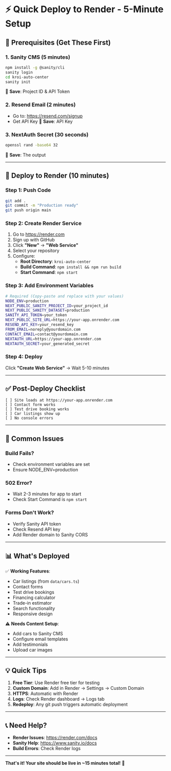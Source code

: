 # ⚡ Quick Deploy to Render - 5-Minute Setup

## 🎯 Prerequisites (Get These First)

### 1. Sanity CMS (5 minutes)
```bash
npm install -g @sanity/cli
sanity login
cd kroi-auto-center
sanity init
```
📝 **Save**: Project ID & API Token

### 2. Resend Email (2 minutes)
- Go to: https://resend.com/signup
- Get API Key
📝 **Save**: API Key

### 3. NextAuth Secret (30 seconds)
```bash
openssl rand -base64 32
```
📝 **Save**: The output

---

## 🚀 Deploy to Render (10 minutes)

### Step 1: Push Code
```bash
git add .
git commit -m "Production ready"
git push origin main
```

### Step 2: Create Render Service
1. Go to https://render.com
2. Sign up with GitHub
3. Click **"New"** → **"Web Service"**
4. Select your repository
5. Configure:
   - **Root Directory**: `kroi-auto-center`
   - **Build Command**: `npm install && npm run build`
   - **Start Command**: `npm start`

### Step 3: Add Environment Variables
```bash
# Required (Copy-paste and replace with your values)
NODE_ENV=production
NEXT_PUBLIC_SANITY_PROJECT_ID=your_project_id
NEXT_PUBLIC_SANITY_DATASET=production
SANITY_API_TOKEN=your_token
NEXT_PUBLIC_SITE_URL=https://your-app.onrender.com
RESEND_API_KEY=your_resend_key
FROM_EMAIL=noreply@yourdomain.com
CONTACT_EMAIL=contact@yourdomain.com
NEXTAUTH_URL=https://your-app.onrender.com
NEXTAUTH_SECRET=your_generated_secret
```

### Step 4: Deploy
Click **"Create Web Service"** → Wait 5-10 minutes

---

## ✅ Post-Deploy Checklist

```
[ ] Site loads at https://your-app.onrender.com
[ ] Contact form works
[ ] Test drive booking works
[ ] Car listings show up
[ ] No console errors
```

---

## 🔧 Common Issues

### Build Fails?
- Check environment variables are set
- Ensure NODE_ENV=production

### 502 Error?
- Wait 2-3 minutes for app to start
- Check Start Command is `npm start`

### Forms Don't Work?
- Verify Sanity API token
- Check Resend API key
- Add Render domain to Sanity CORS

---

## 📊 What's Deployed

✅ **Working Features**:
- Car listings (from `data/cars.ts`)
- Contact forms
- Test drive bookings
- Financing calculator
- Trade-in estimator
- Search functionality
- Responsive design

⚠️ **Needs Content Setup**:
- Add cars to Sanity CMS
- Configure email templates
- Add testimonials
- Upload car images

---

## 💡 Quick Tips

1. **Free Tier**: Use Render free tier for testing
2. **Custom Domain**: Add in Render → Settings → Custom Domain
3. **HTTPS**: Automatic with Render
4. **Logs**: Check Render dashboard → Logs tab
5. **Redeploy**: Any git push triggers automatic deployment

---

## 📞 Need Help?

- **Render Issues**: https://render.com/docs
- **Sanity Help**: https://www.sanity.io/docs
- **Build Errors**: Check Render logs

---

**That's it! Your site should be live in ~15 minutes total!** 🎉
